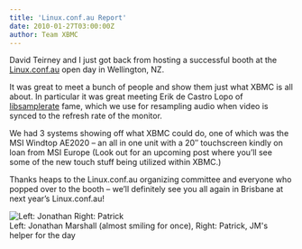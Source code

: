 ```yaml
---
title: 'Linux.conf.au Report'
date: 2010-01-27T03:00:00Z
author: Team XBMC
---
```

David Teirney and I just got back from hosting a successful booth at the [Linux.conf.au](https://www.lca2010.org.nz/) open day in Wellington, NZ.

 It was great to meet a bunch of people and show them just what XBMC is all about. In particular it was great meeting Erik de Castro Lopo of [libsamplerate](http://www.mega-nerd.com/SRC/) fame, which we use for resampling audio when video is synced to the refresh rate of the monitor.

 We had 3 systems showing off what XBMC could do, one of which was the MSI Windtop AE2020 – an all in one unit with a 20″ touchscreen kindly on loan from MSI Europe (Look out for an upcoming post where you’ll see some of the new touch stuff being utilized within XBMC.)

 Thanks heaps to the Linux.conf.au organizing committee and everyone who popped over to the booth – we’ll definitely see you all again in Brisbane at next year’s Linux.conf.au!

 ![Left: Jonathan Right: Patrick](/sites/default/files/uploads/linuxconf-scaled.jpg "linuxconf-scaled")  
 Left: Jonathan Marshall (almost smiling for once), Right: Patrick, JM's helper for the day

  